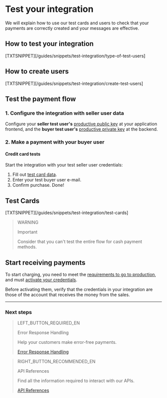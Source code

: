 # Test your integration

We will explain how to use our test cards and users to check that your payments are correctly created and your messages are effective.

## How to test your integration

[TXTSNIPPET][/guides/snippets/test-integration/type-of-test-users]

## How to create users

[TXTSNIPPET][/guides/snippets/test-integration/create-test-users]

## Test the payment flow

### 1. Configure the integration with seller user data

Configure your **seller test user's** [productive public key]([FAKER][CREDENTIALS][URL]) at your application frontend, and the **buyer test user's** [productive private key]([FAKER][CREDENTIALS][URL]) at the backend.

### 2. Make a payment with your buyer user

#### Credit card tests

Start the integration with your test seller user credentials:

1. Fill out [test card data](#bookmark_test_cards).
1. Enter your test buyer user e-mail.
1. Confirm purchase. Done!

## Test Cards

[TXTSNIPPET][/guides/snippets/test-integration/test-cards]

> WARNING
>
> Important
>
> Consider that you can't test the entire flow for cash payment methods.

## Start receiving payments

To start charging, you need to meet the [requirements to go to production](https://www.mercadopago[FAKER][URL][DOMAIN]/developers/en/guides/online-payments/checkout-api/goto-production), and must [activate your credentials]([FAKER][CREDENTIALS][URL]).

Before activating them, verify that the credentials in your integration are those of the account that receives the money from the sales.<br/>

---
### Next steps

> LEFT_BUTTON_REQUIRED_EN
>
> Error Response Handling
>
> Help your customers make error-free payments.
>
> [Error Response Handling](https://www.mercadopago[FAKER][URL][DOMAIN]/developers/en/guides/online-payments/checkout-api/handling-responses)

> RIGHT_BUTTON_RECOMMENDED_EN
>
> API References
>
> Find all the information required to interact with our APIs.
>
> [API References](https://www.mercadopago[FAKER][URL][DOMAIN]/developers/en/reference)
